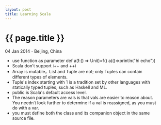 ```yaml
---
layout: post
title: Learning Scala
---
```


{{ page.title }}
================

<p class="meta">04 Jan 2014 - Beijing, China</p>

* use function as parameter
  def a(f:() => Unit)=f()
  a(()=>println("hi echo"))
* Scala don't support i++ and ++i
* Array is mutable，List and Tuple are not; only Tuples can contain different types of elements.
* Tuple's index starting with 1 is a tradition set by other languages with statically typed tuples, such as Haskell and ML.
* public is Scala's default access level.
* The reason parameters are vals is that vals are easier to reason about. You needn’t look further to determine if a val is reassigned, as you must do with a var.
* you must define both the class and its companion object in the same source file.



